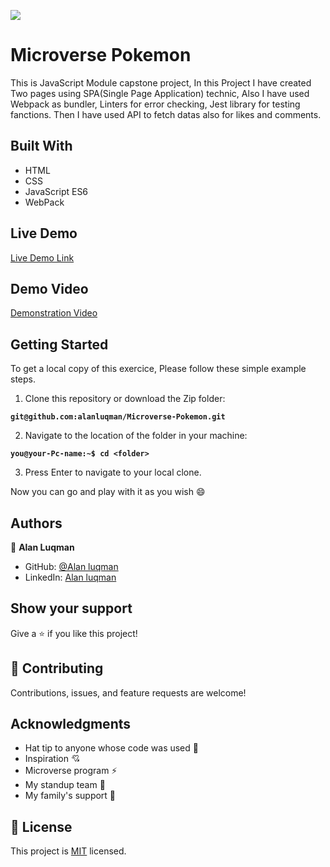 ![](https://img.shields.io/badge/Microverse-blueviolet)

# Microverse Pokemon
This is JavaScript Module capstone project,
          In this Project I have created Two pages using SPA(Single Page Application)
          technic, Also I have used Webpack as bundler, Linters
          for error checking, Jest library for testing fanctions.
          Then I have used API to fetch datas also for likes and comments.


## Built With


- HTML
- CSS
- JavaScript  ES6
- WebPack

## Live Demo 

[Live Demo Link](https://github.com/alanluqman/Microverse-Airline)

## Demo Video
[Demonstration Video](https://www.loom.com/share/bbbaa4682ed44ae6ba194a6ce565cd6d)

## Getting Started
To get a local copy of this exercice, Please follow these simple example steps.

1. Clone this repository or download the Zip folder:

**``git@github.com:alanluqman/Microverse-Pokemon.git``**

2. Navigate to the location of the folder in your machine:

**``you@your-Pc-name:~$ cd <folder>``**

3. Press Enter to navigate to your local clone.

Now you can go and play with it as you wish :smile:

## Authors

👤 **Alan Luqman**

- GitHub: [@Alan luqman](https://github.com/alanluqman)
- LinkedIn: [Alan luqman](https://www.linkedin.com/in/alan-luqman-61623b17a/)


## Show your support

Give a ⭐️ if you like this project!

## 🤝 Contributing

Contributions, issues, and feature requests are welcome!


## Acknowledgments

- Hat tip to anyone whose code was used 🔰
- Inspiration 💘
- Microverse program ⚡
- My standup team 🏹
- My family's support 🙌

## 📝 License

This project is [MIT](./MIT.md) licensed.
